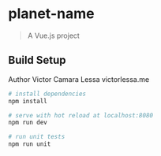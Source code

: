 # planet-name

> A Vue.js project

## Build Setup

Author Victor Camara Lessa victorlessa.me

``` bash
# install dependencies
npm install

# serve with hot reload at localhost:8080
npm run dev

# run unit tests
npm run unit

```

